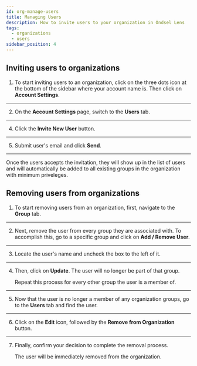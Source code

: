 ```yaml
---
id: org-manage-users
title: Managing Users
description: How to invite users to your organization in Ondsel Lens
tags:
  - organizations
  - users
sidebar_position: 4
---
```


## Inviting users to organizations

1. To start inviting users to an organization, click on the three dots icon at the bottom of the sidebar where your account name is. Then click on **Account Settings**.

---

2. On the **Account Settings** page, switch to the **Users** tab.

---

4. Click the **Invite New User** button.

---

5. Submit user's email and click **Send**.

---

Once the users accepts the invitation, they will show up in the list of users and will automatically be added to all existing groups in the organization with minimum priveleges.

<!-- ## Managing access -->

## Removing users from organizations

1. To start removing users from an organization, first, navigate to the **Group** tab.

---

2. Next, remove the user from every group they are associated with. To accomplish this, go to a specific group and click on **Add / Remove User**.

---

3. Locate the user's name and uncheck the box to the left of it.

---

4. Then, click on **Update**. The user will no longer be part of that group.

	Repeat this process for every other group the user is a member of.

---

5. Now that the user is no longer a member of any organization groups, go to the **Users** tab and find the user.

---

6. Click on the **Edit** icon, followed by the **Remove from Organization** button.

---

7. Finally, confirm your decision to complete the removal process.

	The user will be immediately removed from the organization.